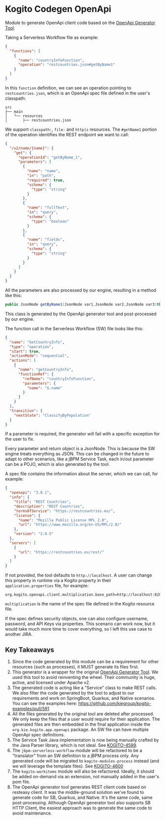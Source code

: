 # Kogito Codegen OpenApi

Module to generate OpenApi client code based on
the [OpenApi Generator Tool](https://github.com/OpenAPITools/openapi-generator/).

Taking a Serverless Workflow file as example:

```json
{
  "functions": [
    {
      "name": "countryInfoFunction",
      "operation": "restcountries.json#getByName1"
    }
  ]
}
```

In this `function` definition, we can see an operation pointing to `restcountries.json`, which is an OpenApi spec file
defined in the user's classpath:

```
src
├── main
│   └── resources
│       ├── restcountries.json

```

We support `classpath:`, `file:` and `http|s` resources. The `#getName1` portion of the operation identifies the REST
endpoint we want to call:

```json
{
  "/v2/name/{name}": {
    "get": {
      "operationId": "getByName_1",
      "parameters": [
        {
          "name": "name",
          "in": "path",
          "required": true,
          "schema": {
            "type": "string"
          }
        },
        {
          "name": "fullText",
          "in": "query",
          "schema": {
            "type": "boolean"
          }
        },
        {
          "name": "fields",
          "in": "query",
          "schema": {
            "type": "string"
          }
        }
      ]
    }
  }
}
```

All the parameters are also processed by our engine, resulting in a method like this:

```java
public JsonNode getByName1(JsonNode var1,JsonNode var2,JsonNode var3)throws ApiException 
```

This class is generated by the OpenApi generator tool and post-processed by our engine.

The function call in the Serverless Workflow (SW) file looks like this:

```json
{
  "name": "GetCountryInfo",
  "type": "operation",
  "start": true,
  "actionMode": "sequential",
  "actions": [
    {
      "name": "getCountryInfo",
      "functionRef": {
        "refName": "countryInfoFunction",
        "parameters": {
          "name": "$.name"
        }
      }
    }
  ],
  "transition": {
    "nextState": "ClassifyByPopulation"
  }
}
```

If a parameter is required, the generator will fail with a specific exception for the user to fix.

Every parameter and return object is a JsonNode. This is because the SW engine treats everything as JSON. This can be
changed in the future to adapt to other scenarios, like a jBPM Service Task, each in/out parameter can be a POJO, which
is also generated by the tool.

A spec file contains the information about the server, which we can call, for example:

```json
{
  "openapi": "3.0.1",
  "info": {
    "title": "REST Countries",
    "description": "REST Countries",
    "termsOfService": "https://restcountries.eu/",
    "license": {
      "name": "Mozilla Public License MPL 2.0",
      "url": "https://www.mozilla.org/en-US/MPL/2.0/"
    },
    "version": "2.0.5"
  },
  "servers": [
    {
      "url": "https://restcountries.eu/rest/"
    }
  ]
}
```

If not provided, the tool defaults to `http://localhost`. A user can change this property in runtime via a Kogito
property in their `application.properties` file, for example:

```properties
org.kogito.openapi.client.multiplication.base_path=http://localhost:8282
```

`multiplication` is the name of the spec file defined in the Kogito resource file.

If the spec defines security objects, one can also configure username, password, and API Keys via properties. This
scenario can work now, but it would take much more time to cover everything, so I left this use case to another JIRA.

## Key Takeaways

1. Since the code generated by this module can be a requirement for other resources (such as processes), it MUST
   generate its files first.
2. This generator is a wrapper for the
   original [OpenApi Generator Tool](https://github.com/OpenAPITools/openapi-generator/). We used this tool to avoid
   reinventing the wheel. Their community is huge, active, and licensed under Apache v2.
3. The generated code is acting like a "Service" class to make REST calls. We also filter the code generated by the tool
   to adjust to our requirements and work on SpringBoot, Quarkus, and Native scenarios. You can see the examples
   here: https://github.com/kiegroup/kogito-examples/pull/591
4. All the files generated by the original tool are deleted after processed. We only keep the files that a user would
   require for their application. The generated files are then embedded in the final application inside
   the `org.kie.kogito.app.openapi`
   package. An SW file can have multiple OpenApi spec definitions.
5. The Service Task Java implementation is now being manually crafted by the Java Parser library, which is not ideal.
   See [KOGITO-4599](https://issues.redhat.com/browse/KOGITO-4599).
6. The `jbpm-serverless-workflow` module will be refactored to be a "translator" from an SW definition to a jBPM process
   only. Any generated code will be migrated to `kogito-modules-process` instead
   (and we will leverage the template files). See [KOGITO-4600](https://issues.redhat.com/browse/KOGITO-4600)
7. The `kogito-workitems` module will also be refactored. Ideally, it should be added on-demand via an extension, not
   manually added in the user's pom file.
8. The OpenApi generator tool generates REST client code based on resteasy client. It was the middle-ground solution
   we've found to generate code for SB, Quarkus, and Native. It's the same code, same post-processing. Although OpenApi
   generator tool also supports SB HTTP Client, the easiest approach was to generate the same code to avoid maintenance.
